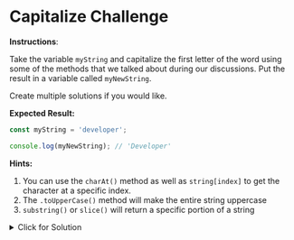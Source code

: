 # Capitalize Challenge

**Instructions**:

Take the variable `myString` and capitalize the first letter of the word using some of the methods that we talked about during our discussions. Put the result in a variable called `myNewString`.

Create multiple solutions if you would like.

**Expected Result:**

```JavaScript
const myString = 'developer';

console.log(myNewString); // 'Developer'
```

**Hints:**

1. You can use the `charAt()` method as well as `string[index]` to get the character at a specific index.
2. The `.toUpperCase()` method will make the entire string uppercase
3. `substring()` or `slice()` will return a specific portion of a string

<details>
<summary>Click for Solution</summary>
There are many ways to do this. Let's take a look:

```JavaScript
//Solution1:


//Solution2: instead of using charAt(0) we will use string[0]


//Solution3: using slice and template literals



```

</details>
